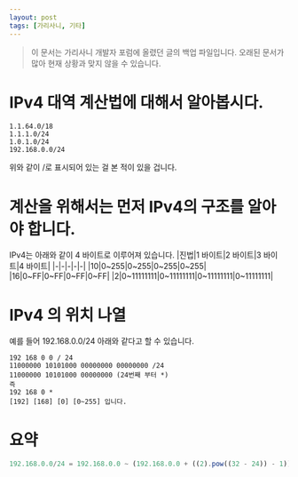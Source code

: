 ```yaml
---
layout: post
tags: [가리사니, 기타]
---
```


> 이 문서는 가리사니 개발자 포럼에 올렸던 글의 백업 파일입니다.
오래된 문서가 많아 현재 상황과 맞지 않을 수 있습니다.


# IPv4 대역 계산법에 대해서 알아봅시다.
``` shell
1.1.64.0/18
1.1.1.0/24
1.0.1.0/24
192.168.0.0/24
```
위와 같이 /로 표시되어 있는 걸 본 적이 있을 겁니다.

# 계산을 위해서는 먼저 IPv4의 구조를 알아야 합니다.
IPv4는 아래와 같이 4 바이트로 이루어져 있습니다.
|진법|1 바이트|2 바이트|3 바이트|4 바이트|
|-|-|-|-|-|
|10|0~255|0~255|0~255|0~255|
|16|0~FF|0~FF|0~FF|0~FF|
|2|0~11111111|0~11111111|0~11111111|0~11111111|


# IPv4 의 위치 나열
예를 들어 192.168.0.0/24 아래와 같다고 할 수 있습니다.
``` shell
192 168 0 0 / 24
11000000 10101000 00000000 00000000 /24
11000000 10101000 00000000 (24번째 부터 *)
즉
192 168 0 *
[192] [168] [0] [0~255] 입니다.
```

# 요약
``` js
192.168.0.0/24 = 192.168.0.0 ~ (192.168.0.0 + ((2).pow((32 - 24)) - 1))
```